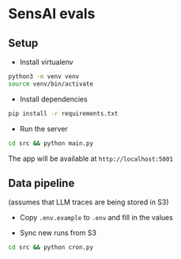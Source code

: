 # SensAI evals

## Setup

- Install virtualenv

```bash
python3 -m venv venv
source venv/bin/activate
```

- Install dependencies

```bash
pip install -r requirements.txt
```

- Run the server

```bash
cd src && python main.py
```

The app will be available at `http://localhost:5001`

## Data pipeline

(assumes that LLM traces are being stored in S3)

- Copy `.env.example` to `.env` and fill in the values

- Sync new runs from S3 

```bash
cd src && python cron.py
```